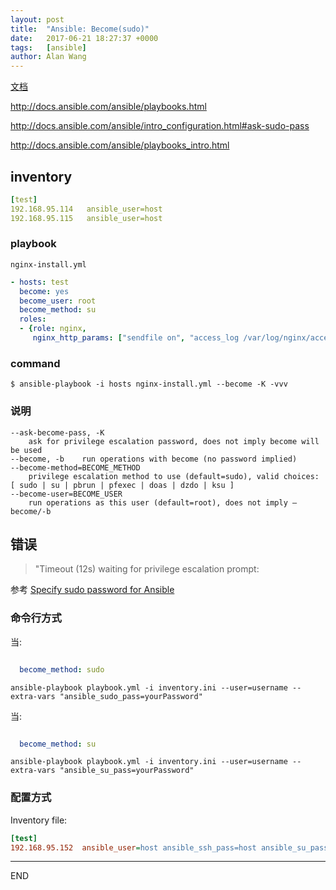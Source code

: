 ```yaml
---
layout: post
title:  "Ansible: Become(sudo)"
date:   2017-06-21 18:27:37 +0000
tags:   [ansible]
author: Alan Wang
---
```



[文档](http://docs.ansible.com/ansible/become.html)

http://docs.ansible.com/ansible/playbooks.html

http://docs.ansible.com/ansible/intro_configuration.html#ask-sudo-pass

http://docs.ansible.com/ansible/playbooks_intro.html

## inventory
```yaml
[test]
192.168.95.114   ansible_user=host
192.168.95.115   ansible_user=host
```

### playbook
`nginx-install.yml`

```yaml
- hosts: test
  become: yes
  become_user: root
  become_method: su
  roles:
  - {role: nginx,
     nginx_http_params: ["sendfile on", "access_log /var/log/nginx/access.log"]
```

### command
```shell
$ ansible-playbook -i hosts nginx-install.yml --become -K -vvv
```

### 说明
```
--ask-become-pass, -K
 	ask for privilege escalation password, does not imply become will be used
--become, -b	run operations with become (no password implied)
--become-method=BECOME_METHOD
 	privilege escalation method to use (default=sudo), valid choices: [ sudo | su | pbrun | pfexec | doas | dzdo | ksu ]
--become-user=BECOME_USER
 	run operations as this user (default=root), does not imply –become/-b
```

## 错误
> "Timeout (12s) waiting for privilege escalation prompt:

参考 [Specify sudo password for Ansible](https://stackoverflow.com/questions/21870083/specify-sudo-password-for-ansible)

### 命令行方式
当:
```yml

  become_method: sudo
```
```shell
ansible-playbook playbook.yml -i inventory.ini --user=username --extra-vars "ansible_sudo_pass=yourPassword"
```
当:
```yml

  become_method: su
```
```shell
ansible-playbook playbook.yml -i inventory.ini --user=username --extra-vars "ansible_su_pass=yourPassword"
```

### 配置方式
Inventory file:
```ini
[test]
192.168.95.152  ansible_user=host ansible_ssh_pass=host ansible_su_pass=host
```


---
END
